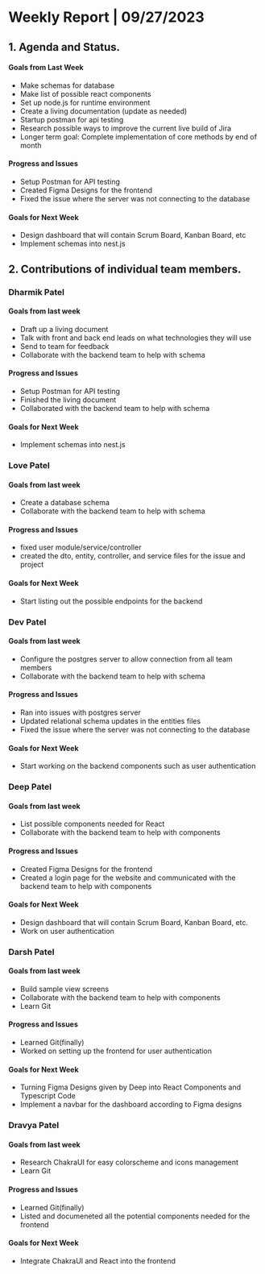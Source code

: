 # Weekly Report | 09/27/2023

## **1. Agenda and Status.**

#### Goals from Last Week
- Make schemas for database
- Make list of possible react components
- Set up node.js for runtime environment
- Create a living documentation (update as needed)
- Startup postman for api testing
- Research possible ways to improve the current live build of Jira
- Longer term goal: Complete implementation of core methods by end of month

#### Progress and Issues
- Setup Postman for API testing
- Created Figma Designs for the frontend
- Fixed the issue where the server was not connecting to the database
#### Goals for Next Week
- Design dashboard that will contain Scrum Board, Kanban Board, etc
- Implement schemas into nest.js

## **2. Contributions of individual team members.**

### Dharmik Patel

#### Goals from last week
- Draft up a living document
- Talk with front and back end leads on what technologies they will use
- Send to team for feedback
- Collaborate with the backend team to help with schema

#### Progress and Issues
- Setup Postman for API testing
- Finished the living document
- Collaborated with the backend team to help with schema

#### Goals for Next Week
- Implement schemas into nest.js

### Love Patel

#### Goals from last week
- Create a database schema
- Collaborate with the backend team to help with schema

#### Progress and Issues
- fixed user module/service/controller
- created the dto, entity, controller, and service files for the issue and project
#### Goals for Next Week
- Start listing out the possible endpoints for the backend

### Dev Patel

#### Goals from last week
- Configure the postgres server to allow connection from all team members
- Collaborate with the backend team to help with schema

#### Progress and Issues
- Ran into issues with postgres server
- Updated relational schema updates in the entities files
- Fixed the issue where the server was not connecting to the database

#### Goals for Next Week
- Start working on the backend components such as user authentication

### Deep Patel

#### Goals from last week
- List possible components needed for React
- Collaborate with the backend team to help with components

#### Progress and Issues
- Created Figma Designs for the frontend
- Created a login page for the website and communicated with the backend team to help with components

#### Goals for Next Week
- Design dashboard that will contain Scrum Board, Kanban Board, etc.
- Work on user authentication

### Darsh Patel

#### Goals from last week
- Build sample view screens
- Collaborate with the backend team to help with components
- Learn Git

#### Progress and Issues
- Learned Git(finally)
- Worked on setting up the frontend for user authentication

#### Goals for Next Week
- Turning Figma Designs given by Deep into React Components and Typescript Code
- Implement a navbar for the dashboard according to Figma designs

### Dravya Patel

#### Goals from last week
- Research ChakraUI for easy colorscheme and icons management
- Learn Git

#### Progress and Issues
- Learned Git(finally)
- Listed and documeneted all the potential components needed for the frontend

#### Goals for Next Week
- Integrate ChakraUI and React into the frontend